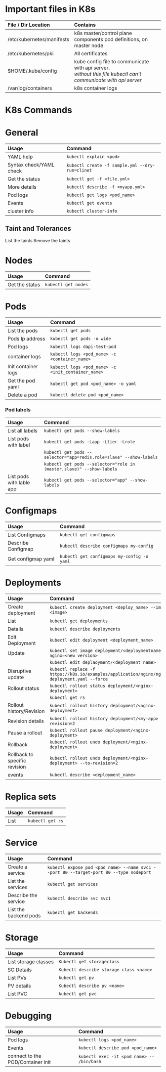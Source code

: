 # Important files in K8s

| File / Dir Location | Contains |
| :----------- | :------- |
| /etc/kubernetes/manifests | k8s master/control plane components pod definitions, on master node |
| /etc/kubernetes/pki | All certificates |
| $HOME/.kube/config | kube config file to communicate with api server.<br/> *without this file kubectl can't communicate with api server*  
| /var/log/containers | k8s container logs |

# K8s Commands

# General
Usage | Command
:---- | :------
YAML help | `kubectl explain <pod>`
Syntax check/YAML check | `kubectl create -f sample.yml --dry-run=clinet`
Get the status | `kubectl get -f <file.yml>`
More details | `kubectl describe -f <myapp.yml>`
Pod logs  | `kubectl get logs <pod_name>`
Events | `kubectl get events`
cluster info | `kubectl cluster-info`


## Taint and Tolerances
List the taints
Remove the taints

# Nodes
Usage | Command
:-- | :--
    Get the status | `kubectl get nodes`
# Pods
Usage | Command
:---- | :------
List the pods | `kubectl get pods`
Pods Ip address | `kubectl get pods -o wide`
Pod logs | `kubectl logs dapi-test-pod`
container logs | `kubectl logs <pod_name> -c <container_name>`
Init container logs | `kubectl logs <pod_name> -c <init_container_name>`
Get the pod yaml | `kubectl get pod <pod_name> -o yaml`
Delete a pod | `kubectl delete pod <pod_name>`


### Pod labels
Usage | Command
:---- | :------
List all labels | `kubectl get pods --show-labels`
List pods with label | `kubectl get pods -Lapp -Ltier -Lrole`
 |              | `kubectl get pods --selector="app=redis,role=slave" --show-labels`
 |              | `kubectl get pods --selector="role in (master,slave)" --show-labels`
List pods with lable app    | `kubectl get pods --selector="app" --show-labels`

# Configmaps
Usage | Command
:---- | :------
List Configmaps | `kubectl get configmaps`
Describe Configmap | `kubectl describe configmaps my-config`
Get configmap yaml | `kubectl get configmaps my-config -o yaml`

# Deployments
Usage | Command
:---- | :------
Create deployment | `kubectl create deployment <deploy_name> --image=<image>`
List | `kubectl get deployments`
Details | `kubectl describe deployments`
Edit Deployment | `kubectl edit deployment <deployment_name>`
Update | `kubectl set image deployment/<deploymentname> nginx=<new version> `
 |      | `kubectl edit deplaoyment/<deployment_name>`
Disruptive update | `kubectl replace -f https://k8s.io/examples/application/nginx/nginx-deployment.yaml --force`
Rollout status | `kubectl rollout status deployment/<nginx-deployment>`
 |              | `kubectl get rs`
Rollout history/Revision | `kubectl rollout history deployment/<nginx-deployment>`
Revision details | `kubectl rollout history deployment/<my-app> --revision=2`
Pause a rollout | `kubectl rollout pause deployment/<nginx-deployment>`
Rollback | `kubectl rollout undo deployment/<nginx-deployment>`
Rollback to specific revision | `kubectl rollout undo deployment/<nginx-deployment> --to-revision=2`
events | `kubectl describe <deployment_name>`

# Replica sets
Usage | Command
:---- | :------
List | `kubectl get rs`

# Service
Usage | Command
:---- | :------
Create a service | `kubectl expose pod <pod_name> --name svc1 --port 80 --target-port 80 --type nodeport`
List the services | `kubectl get services`
Describe the service | `kubectl describe svc svc1`
List the backend pods | `kubectl get backends`

# Storage
Usage | Command
:---- | :------
List storage classes | `Kubectl get storageclass`
SC Details | `Kubectl describe storage class <name>`
List PVs | `kubectl get pv`
PV details | `Kubectl describe pv <name>`
List PVC | `kubectl get pvc`

# Debugging
Usage | Command
:-- | :--
Pod logs | `kubectl logs <pod_name>`
Events | `kubectl describe pod <pod_name>`
connect to the POD/Container init | `kubectl exec -it <pod name> -- /bin/bash`
